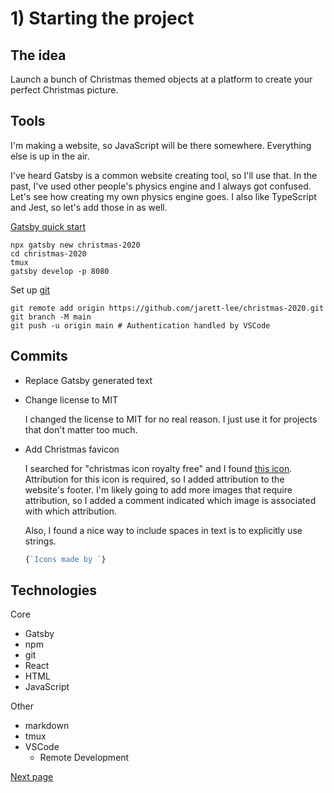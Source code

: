 
# 1) Starting the project
## The idea
Launch a bunch of Christmas themed objects at a platform to create your perfect Christmas picture.

## Tools
I'm making a website, so JavaScript will be there somewhere. Everything else is up in the air.

I've heard Gatsby is a common website creating tool, so I'll use that. In the past, I've used other people's physics engine and I always got confused. Let's see how creating my own physics engine goes. I also like TypeScript and Jest, so let's add those in as well.

[Gatsby quick start](https://www.gatsbyjs.com/docs/quick-start/)
```shell
npx gatsby new christmas-2020
cd christmas-2020
tmux
gatsby develop -p 8080
```

Set up [git](https://github.com/jarett-lee/christmas-2020)
```shell
git remote add origin https://github.com/jarett-lee/christmas-2020.git
git branch -M main
git push -u origin main # Authentication handled by VSCode
```

## Commits
- Replace Gatsby generated text

- Change license to MIT

    I changed the license to MIT for no real reason. I just use it for projects that don't matter too much.

- Add Christmas favicon

    I searched for "christmas icon royalty free" and I found [this icon](https://www.flaticon.com/free-icon/christmas-tree_892845). Attribution for this icon is required, so I added attribution to the website's footer. I'm likely going to add more images that require attribution, so I added a comment indicated which image is associated with which attribution.

    Also, I found a nice way to include spaces in text is to explicitly use strings.

    ```ts
    {`Icons made by `}
    ```

## Technologies
Core
- Gatsby
- npm
- git
- React
- HTML
- JavaScript

Other
- markdown
- tmux
- VSCode
    - Remote Development

[Next page](./2020-11-26.md)
